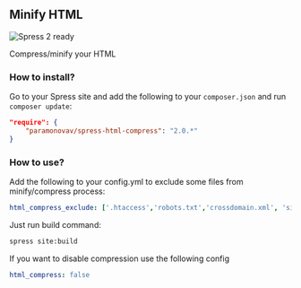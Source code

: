 ## Minify HTML

![Spress 2 ready](https://img.shields.io/badge/Spress%202-ready-brightgreen.svg)

Compress/minify your HTML

### How to install?

Go to your Spress site and add the following to your `composer.json` and run 
`composer update`:

```json
"require": {
    "paramonovav/spress-html-compress": "2.0.*"
}
```

### How to use?

Add the following to your config.yml to exclude some files from minify/compress process:

```yaml
html_compress_exclude: ['.htaccess','robots.txt','crossdomain.xml', 'sitemap.xml','nortonsw_bc7be3d0-796e-0.html','BingSiteAuth.xml']
```

Just run build command:

```bash
spress site:build
```

If you want to disable compression use the following config

```yaml
html_compress: false
```
